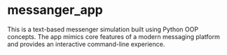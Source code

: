 # messanger_app
This is a text-based messenger simulation built using Python OOP concepts. The app mimics core features of a modern messaging platform and provides an interactive command-line experience.
